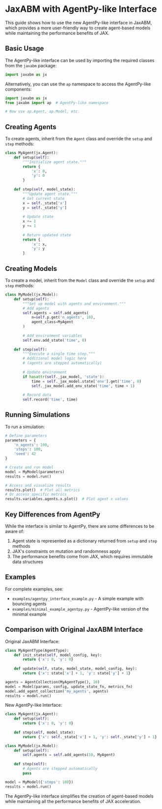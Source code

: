 # JaxABM with AgentPy-like Interface

This guide shows how to use the new AgentPy-like interface in JaxABM, which provides a more user-friendly way to create agent-based models while maintaining the performance benefits of JAX.

## Basic Usage

The AgentPy-like interface can be used by importing the required classes from the `jaxabm` package:

```python
import jaxabm as jx
```

Alternatively, you can use the `ap` namespace to access the AgentPy-like components:

```python
import jaxabm as jx
from jaxabm import ap  # AgentPy-like namespace

# Now use ap.Agent, ap.Model, etc.
```

## Creating Agents

To create agents, inherit from the `Agent` class and override the `setup` and `step` methods:

```python
class MyAgent(jx.Agent):
    def setup(self):
        """Initialize agent state."""
        return {
            'x': 0,
            'y': 0
        }
    
    def step(self, model_state):
        """Update agent state."""
        # Get current state
        x = self._state['x']
        y = self._state['y']
        
        # Update state
        x += 1
        y += 1
        
        # Return updated state
        return {
            'x': x,
            'y': y
        }
```

## Creating Models

To create a model, inherit from the `Model` class and override the `setup` and `step` methods:

```python
class MyModel(jx.Model):
    def setup(self):
        """Set up model with agents and environment."""
        # Add agents
        self.agents = self.add_agents(
            n=self.p.get('n_agents', 10),
            agent_class=MyAgent
        )
        
        # Add environment variables
        self.env.add_state('time', 0)
    
    def step(self):
        """Execute a single time step."""
        # Additional model logic here
        # (agents are stepped automatically)
        
        # Update environment
        if hasattr(self._jax_model, 'state'):
            time = self._jax_model.state['env'].get('time', 0)
            self._jax_model.add_env_state('time', time + 1)
        
        # Record data
        self.record('time', time)
```

## Running Simulations

To run a simulation:

```python
# Define parameters
parameters = {
    'n_agents': 100,
    'steps': 100,
    'seed': 42
}

# Create and run model
model = MyModel(parameters)
results = model.run()

# Access and visualize results
results.plot()  # Plot all metrics
# Or access specific metrics
results.variables.agents.x.plot()  # Plot agent x values
```

## Key Differences from AgentPy

While the interface is similar to AgentPy, there are some differences to be aware of:

1. Agent state is represented as a dictionary returned from `setup` and `step` methods
2. JAX's constraints on mutation and randomness apply
3. The performance benefits come from JAX, which requires immutable data structures

## Examples

For complete examples, see:
- `examples/agentpy_interface_example.py` - A simple example with bouncing agents
- `examples/minimal_example_agentpy.py` - AgentPy-like version of the minimal example

## Comparison with Original JaxABM Interface

Original JaxABM Interface:
```python
class MyAgentType(AgentType):
    def init_state(self, model_config, key):
        return {'x': 0, 'y': 0}
    
    def update(self, state, model_state, model_config, key):
        return {'x': state['x'] + 1, 'y': state['y'] + 1}

agents = AgentCollection(MyAgentType(), 10)
model = Model(params, config, update_state_fn, metrics_fn)
model.add_agent_collection('my_agents', agents)
results = model.run()
```

New AgentPy-like Interface:
```python
class MyAgent(jx.Agent):
    def setup(self):
        return {'x': 0, 'y': 0}
    
    def step(self, model_state):
        return {'x': self._state['x'] + 1, 'y': self._state['y'] + 1}

class MyModel(jx.Model):
    def setup(self):
        self.agents = self.add_agents(10, MyAgent)
    
    def step(self):
        # Agents are stepped automatically
        pass

model = MyModel({'steps': 100})
results = model.run()
```

The AgentPy-like interface simplifies the creation of agent-based models while maintaining all the performance benefits of JAX acceleration.